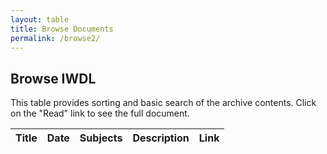 ```yaml
---
layout: table
title: Browse Documents
permalink: /browse2/
---
```


## Browse IWDL

This table provides sorting and basic search of the archive contents. 
Click on the "Read" link to see the full document.

<div class="table-responsive-md">
<table id="item-table" class="table table-striped">
    <thead>
        <tr>
            <th scope="col">Title</th>
            <th scope="col">Date</th>
            <th scope="col">Subjects</th>
            <th scope="col">Description</th>
            <th>Link</th>
        </tr>
    </thead>
</table>
</div>
